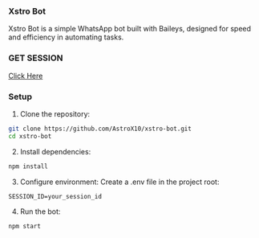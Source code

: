 ### Xstro Bot

Xstro Bot is a simple WhatsApp bot built with Baileys, designed for speed and efficiency in automating tasks.

### GET SESSION

[Click Here](capitalist-caroline-astrox10x-a1a52452.koyeb.app/)

### Setup

1. Clone the repository:
```bash
git clone https://github.com/AstroX10/xstro-bot.git
cd xstro-bot
```

2. Install dependencies:
```bash
npm install
```

3. Configure environment: Create a .env file in the project root:
```env
SESSION_ID=your_session_id
```

4. Run the bot:
```bash
npm start
```
